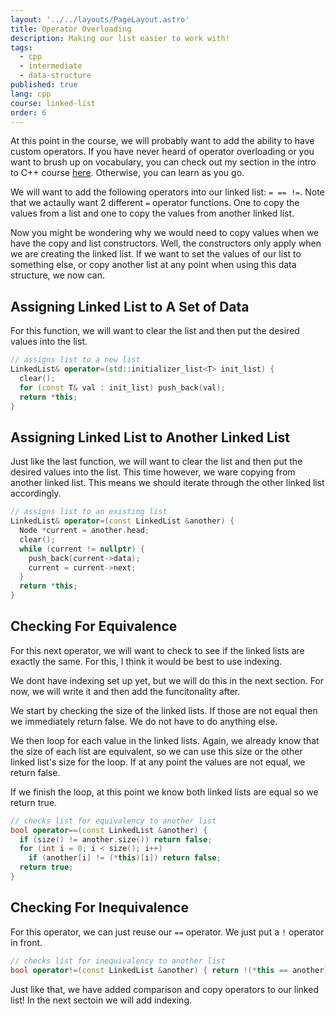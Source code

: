 ```yaml
---
layout: '../../layouts/PageLayout.astro'
title: Operator Overloading
description: Making our list easier to work with!
tags:
  - cpp
  - intermediate
  - data-structure
published: true
lang: cpp
course: linked-list
order: 6
---
```


At this point in the course, we will probably want to add the ability to have custom operators. If you have never heard of operator overloading or you want to brush up on vocabulary, you can check out my section in the intro to C++ course [here](https://codesantacruz.com/courses/cpp/cpp-101/operator-overloading). Otherwise, you can learn as you go.

We will want to add the following operators into our linked list: `= == !=`. Note that we actaully want 2 different `=` operator functions. One to copy the values from a list and one to copy the values from another linked list.

Now you might be wondering why we would need to copy values when we have the copy and list constructors. Well, the constructors only apply when we are creating the linked list. If we want to set the values of our list to something else, or copy another list at any point when using this data structure, we now can.

## Assigning Linked List to A Set of Data
For this function, we will want to clear the list and then put the desired values into the list.
```cpp
// assigns list to a new list
LinkedList& operator=(std::initializer_list<T> init_list) {
  clear();
  for (const T& val : init_list) push_back(val);
  return *this;
}
```
## Assigning Linked List to Another Linked List
Just like the last function, we will want to clear the list and then put the desired values into the list. This time however, we ware copying from another linked list. This means we should iterate through the other linked list accordingly.
```cpp
// assigns list to an existing list
LinkedList& operator=(const LinkedList &another) {
  Node *current = another.head;
  clear();
  while (current != nullptr) {
    push_back(current->data);
    current = current->next;
  }
  return *this;
}
```
## Checking For Equivalence
For this next operator, we will want to check to see if the linked lists are exactly the same. For this, I think it would be best to use indexing.

We dont have indexing set up yet, but we will do this in the next section. For now, we will write it and then add the funcitonality after.

We start by checking the size of the linked lists. If those are not equal then we immediately return false. We do not have to do anything else.

We then loop for each value in the linked lists. Again, we already know that the size of each list are equivalent, so we can use this size or the other linked list's size for the loop. If at any point the values are not equal, we return false.

If we finish the loop, at this point we know both linked lists are equal so we return true.
```cpp
// checks list for equivalency to another list
bool operator==(const LinkedList &another) {
  if (size() != another.size()) return false;
  for (int i = 0; i < size(); i++)
    if (another[i] != (*this)[i]) return false;
  return true;
}
```

## Checking For Inequivalence
For this operator, we can just reuse our `==` operator. We just put a `!` operator in front.
```cpp
// checks list for inequivalency to another list
bool operator!=(const LinkedList &another) { return !(*this == another); }
```

Just like that, we have added comparison and copy operators to our linked list! In the next sectoin we will add indexing.